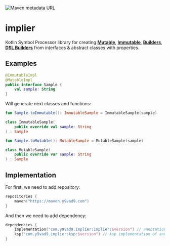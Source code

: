 ![Maven metadata URL](https://img.shields.io/maven-metadata/v?label=%24version&metadataUrl=https%3A%2F%2Fmaven.y9vad9.com%2Fcom%2Fy9vad9%2Fimplier%2Fimplier%2Fmaven-metadata.xml)

# implier

Kotlin Symbol Processor library for creating [**Mutable**](https://github.com/y9vad9/implier/blob/fb5cba3c62defe23ce5773287fc9f37367d800fd/src/main/kotlin/com/y9vad9/implier/annotations.kt#L10), [**Immutable**](https://github.com/y9vad9/implier/blob/fb5cba3c62defe23ce5773287fc9f37367d800fd/src/main/kotlin/com/y9vad9/implier/annotations.kt#L18), [**Builders**](https://github.com/y9vad9/implier/blob/fb5cba3c62defe23ce5773287fc9f37367d800fd/src/main/kotlin/com/y9vad9/implier/annotations.kt#L35), [**DSL Builders**](https://github.com/y9vad9/implier/blob/1.0.1/src/main/kotlin/com/y9vad9/implier/annotations.kt#L50) from interfaces & abstract classes with properties.

## Examples

```kotlin
@ImmutableImpl
@MutableImpl
public interface Sample {
    val sample: String
}
```

Will generate next classes and functions:

```kotlin
fun Sample.toImmutable(): ImmutableSample = ImmutableSample(sample)

class ImmutableSample(
    public override val sample: String
) : Sample

fun Sample.toMutable(): MutableSample = MutableSample(sample)

class MutableSample(
    public override var sample: String
) : Sample
```

## Implementation

For first, we need to add repository:

```kotlin
repositories {
    maven("https://maven.y9vad9.com")
}
```

And then we need to add dependency:

```kotlin
dependencies {
    implementation("com.y9vad9.implier:implier:$version") // annotations
    ksp("com.y9vad9.implier:ksp:$version") // ksp implementation of annotations
}
```

